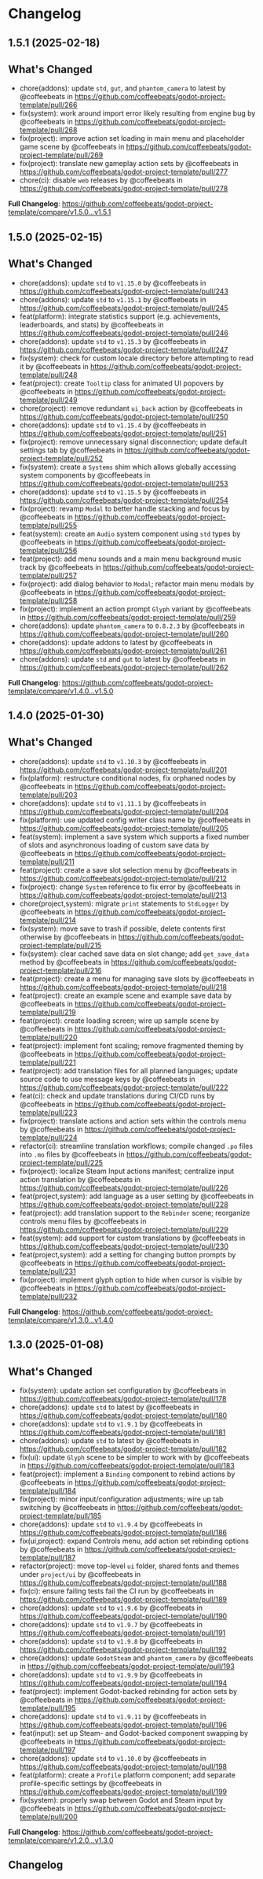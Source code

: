 # Changelog

## 1.5.1 (2025-02-18)

## What's Changed
* chore(addons): update `std`, `gut`, and `phantom_camera` to latest by @coffeebeats in https://github.com/coffeebeats/godot-project-template/pull/266
* fix(system): work around import error likely resulting from engine bug by @coffeebeats in https://github.com/coffeebeats/godot-project-template/pull/268
* fix(project): improve action set loading in main menu and placeholder game scene by @coffeebeats in https://github.com/coffeebeats/godot-project-template/pull/269
* fix(project): translate new gameplay action sets by @coffeebeats in https://github.com/coffeebeats/godot-project-template/pull/277
* chore(ci): disable `web` releases by @coffeebeats in https://github.com/coffeebeats/godot-project-template/pull/278


**Full Changelog**: https://github.com/coffeebeats/godot-project-template/compare/v1.5.0...v1.5.1

## 1.5.0 (2025-02-15)

## What's Changed
* chore(addons): update `std` to `v1.15.0` by @coffeebeats in https://github.com/coffeebeats/godot-project-template/pull/243
* chore(addons): update `std` to `v1.15.1` by @coffeebeats in https://github.com/coffeebeats/godot-project-template/pull/245
* feat(platform): integrate statistics support (e.g. achievements, leaderboards, and stats) by @coffeebeats in https://github.com/coffeebeats/godot-project-template/pull/246
* chore(addons): update `std` to `v1.15.3` by @coffeebeats in https://github.com/coffeebeats/godot-project-template/pull/247
* fix(system): check for custom locale directory before attempting to read it by @coffeebeats in https://github.com/coffeebeats/godot-project-template/pull/248
* feat(project): create `Tooltip` class for animated UI popovers  by @coffeebeats in https://github.com/coffeebeats/godot-project-template/pull/249
* chore(project): remove redundant `ui_back` action by @coffeebeats in https://github.com/coffeebeats/godot-project-template/pull/250
* chore(addons): update `std` to `v1.15.4` by @coffeebeats in https://github.com/coffeebeats/godot-project-template/pull/251
* fix(project): remove unnecessary signal disconnection; update default settings tab by @coffeebeats in https://github.com/coffeebeats/godot-project-template/pull/252
* fix(system): create a `Systems` shim which allows globally accessing system components by @coffeebeats in https://github.com/coffeebeats/godot-project-template/pull/253
* chore(addons): update `std` to `v1.15.5` by @coffeebeats in https://github.com/coffeebeats/godot-project-template/pull/254
* fix(project): revamp `Modal` to better handle stacking and focus by @coffeebeats in https://github.com/coffeebeats/godot-project-template/pull/255
* feat(system): create an `Audio` system component using `std` types by @coffeebeats in https://github.com/coffeebeats/godot-project-template/pull/256
* feat(project): add menu sounds and a main menu background music track by @coffeebeats in https://github.com/coffeebeats/godot-project-template/pull/257
* fix(project): add dialog behavior to `Modal`; refactor main menu modals by @coffeebeats in https://github.com/coffeebeats/godot-project-template/pull/258
* fix(project): implement an action prompt `Glyph` variant by @coffeebeats in https://github.com/coffeebeats/godot-project-template/pull/259
* chore(addons): update `phantom_camera` to `0.8.2.3` by @coffeebeats in https://github.com/coffeebeats/godot-project-template/pull/260
* chore(addons): update addons to latest by @coffeebeats in https://github.com/coffeebeats/godot-project-template/pull/261
* chore(addons): update `std` and `gut` to latest by @coffeebeats in https://github.com/coffeebeats/godot-project-template/pull/262


**Full Changelog**: https://github.com/coffeebeats/godot-project-template/compare/v1.4.0...v1.5.0

## 1.4.0 (2025-01-30)

## What's Changed
* chore(addons): update `std` to `v1.10.3` by @coffeebeats in https://github.com/coffeebeats/godot-project-template/pull/201
* fix(platform): restructure conditional nodes, fix orphaned nodes by @coffeebeats in https://github.com/coffeebeats/godot-project-template/pull/203
* chore(addons): update `std` to `v1.11.1` by @coffeebeats in https://github.com/coffeebeats/godot-project-template/pull/204
* fix(platform): use updated config writer class name by @coffeebeats in https://github.com/coffeebeats/godot-project-template/pull/205
* feat(system): implement a save system which supports a fixed number of slots and asynchronous loading of custom save data by @coffeebeats in https://github.com/coffeebeats/godot-project-template/pull/211
* feat(project): create a save slot selection menu by @coffeebeats in https://github.com/coffeebeats/godot-project-template/pull/212
* fix(project): change `System` reference to fix error by @coffeebeats in https://github.com/coffeebeats/godot-project-template/pull/213
* chore(project,system): migrate `print` statements to `StdLogger` by @coffeebeats in https://github.com/coffeebeats/godot-project-template/pull/214
* fix(system): move save to trash if possible, delete contents first otherwise by @coffeebeats in https://github.com/coffeebeats/godot-project-template/pull/215
* fix(system): clear cached save data on slot change; add `get_save_data` method by @coffeebeats in https://github.com/coffeebeats/godot-project-template/pull/216
* feat(project): create a menu for managing save slots by @coffeebeats in https://github.com/coffeebeats/godot-project-template/pull/218
* feat(project): create an example scene and example save data by @coffeebeats in https://github.com/coffeebeats/godot-project-template/pull/219
* feat(project): create loading screen; wire up sample scene by @coffeebeats in https://github.com/coffeebeats/godot-project-template/pull/220
* feat(project): implement font scaling; remove fragmented theming by @coffeebeats in https://github.com/coffeebeats/godot-project-template/pull/221
* feat(project): add translation files for all planned languages; update source code to use message keys by @coffeebeats in https://github.com/coffeebeats/godot-project-template/pull/222
* feat(ci): check and update translations during CI/CD runs by @coffeebeats in https://github.com/coffeebeats/godot-project-template/pull/223
* fix(project): translate actions and action sets within the controls menu by @coffeebeats in https://github.com/coffeebeats/godot-project-template/pull/224
* refactor(ci): streamline translation workflows; compile changed `.po` files into `.mo` files by @coffeebeats in https://github.com/coffeebeats/godot-project-template/pull/225
* fix(project): localize Steam Input actions manifest; centralize input action translation by @coffeebeats in https://github.com/coffeebeats/godot-project-template/pull/226
* feat(project,system): add language as a user setting by @coffeebeats in https://github.com/coffeebeats/godot-project-template/pull/228
* feat(project): add translation support to the `Rebinder` scene; reorganize controls menu files by @coffeebeats in https://github.com/coffeebeats/godot-project-template/pull/229
* feat(system): add support for custom translations by @coffeebeats in https://github.com/coffeebeats/godot-project-template/pull/230
* feat(project,system): add a setting for changing button prompts by @coffeebeats in https://github.com/coffeebeats/godot-project-template/pull/231
* fix(project): implement glyph option to hide when cursor is visible by @coffeebeats in https://github.com/coffeebeats/godot-project-template/pull/232


**Full Changelog**: https://github.com/coffeebeats/godot-project-template/compare/v1.3.0...v1.4.0

## 1.3.0 (2025-01-08)

## What's Changed
* fix(system): update action set configuration by @coffeebeats in https://github.com/coffeebeats/godot-project-template/pull/178
* chore(addons): update `std` to latest by @coffeebeats in https://github.com/coffeebeats/godot-project-template/pull/180
* chore(addons): update `std` to `v1.9.1` by @coffeebeats in https://github.com/coffeebeats/godot-project-template/pull/181
* chore(addons): update `std` to latest by @coffeebeats in https://github.com/coffeebeats/godot-project-template/pull/182
* fix(ui): update `Glyph` scene to be simpler to work with by @coffeebeats in https://github.com/coffeebeats/godot-project-template/pull/183
* feat(project): implement a `Binding` component to rebind actions by @coffeebeats in https://github.com/coffeebeats/godot-project-template/pull/184
* fix(project): minor input/configuration adjustments; wire up tab switching by @coffeebeats in https://github.com/coffeebeats/godot-project-template/pull/185
* chore(addons): update `std` to `v1.9.4` by @coffeebeats in https://github.com/coffeebeats/godot-project-template/pull/186
* fix(ui,project): expand Controls menu, add action set rebinding options by @coffeebeats in https://github.com/coffeebeats/godot-project-template/pull/187
* refactor(project): move top-level `ui` folder, shared fonts and themes under `project/ui` by @coffeebeats in https://github.com/coffeebeats/godot-project-template/pull/188
* fix(ci): ensure failing tests fail the CI run by @coffeebeats in https://github.com/coffeebeats/godot-project-template/pull/189
* chore(addons): update `std` to `v1.9.6` by @coffeebeats in https://github.com/coffeebeats/godot-project-template/pull/190
* chore(addons): update `std` to `v1.9.7` by @coffeebeats in https://github.com/coffeebeats/godot-project-template/pull/191
* chore(addons): update `std` to `v1.9.8` by @coffeebeats in https://github.com/coffeebeats/godot-project-template/pull/192
* chore(addons): update `GodotSteam` and `phantom_camera` by @coffeebeats in https://github.com/coffeebeats/godot-project-template/pull/193
* chore(addons): update `std` to `v1.9.9` by @coffeebeats in https://github.com/coffeebeats/godot-project-template/pull/194
* feat(project): implement Godot-backed rebinding for action sets by @coffeebeats in https://github.com/coffeebeats/godot-project-template/pull/195
* chore(addons): update `std` to `v1.9.11` by @coffeebeats in https://github.com/coffeebeats/godot-project-template/pull/196
* feat(input): set up Steam- and Godot-backed component swapping by @coffeebeats in https://github.com/coffeebeats/godot-project-template/pull/197
* chore(addons): update `std` to `v1.10.0` by @coffeebeats in https://github.com/coffeebeats/godot-project-template/pull/198
* feat(platform): create a `Profile` platform component; add separate profile-specific settings by @coffeebeats in https://github.com/coffeebeats/godot-project-template/pull/199
* fix(system): properly swap between Godot and Steam input by @coffeebeats in https://github.com/coffeebeats/godot-project-template/pull/200


**Full Changelog**: https://github.com/coffeebeats/godot-project-template/compare/v1.2.0...v1.3.0

## Changelog
